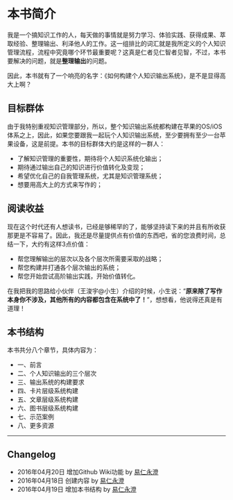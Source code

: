 
# 本书简介

我是一个搞知识工作的人，每天做的事情就是努力学习、体验实践、获得成果、萃取经验、整理输出、利泽他人的工作。这一组排比的词汇就是我所定义的个人知识管理流程，流程中究竟哪个环节最重要呢？这真是仁者见仁智者见智，不过，本书要解决的问题，就是**整理输出**的问题。

因此，本书就有了一个响亮的名字：《如何构建个人知识输出系统》，是不是显得高大上啊？

## 目标群体

由于我特别重视知识管理部分，所以，整个知识输出系统都构建在苹果的OS/iOS体系之上，因此，如果您要跟我一起玩个人知识输出系统，至少要拥有至少一台苹果设备，这是前提。本书的目标群体大约是这样的一群人：

- 了解知识管理的重要性，期待将个人知识系统化输出；
- 期待通过输出自己的知识进行价值转化及变现；
- 希望优化自己的自我管理系统，尤其是知识管理系统；
- 想要用高大上的方式来写作的；

## 阅读收益

现在这个时代还有人想读书，已经是够稀罕的了，能够坚持读下来的并且有所收获那更是不容易了。因此，我还是尽量提供点有价值的东西吧，省的您浪费时间，总结一下，大约有这样3点价值：

- 帮您理解输出的层次以及各个层次所需要采取的战略；
- 帮您构建并打通各个层次输出的系统；
- 帮您开始尝试高阶输出实践，开始价值转化。

在我把我的思路给小伙伴（王浚宇@小生）介绍的时候，小生说：“**原来除了写作本身你不涉及，其他所有的内容都包含在系统中了！**”，想想看，他说得还真是有道理！

## 本书结构

本书共分八个章节，具体内容为：

- 一、前言
- 二、个人知识输出的三个层次
- 三、输出系统的构建要求
- 四、卡片层级系统构建
- 五、文章层级系统构建
- 六、图书层级系统构建
- 七、示范案例
- 八、更多资源

---- 

## Changelog

- 2016年04月20日 增加Github Wiki功能 by [易仁永澄][1]
-  2016年04月18日 创建内容 by [易仁永澄][2]
- 2016年04月19日 增加本书结构 by [易仁永澄][3]

[1]:	http://blog.hiddenwangcc.com
[2]:	http://blog.hiddenwangcc.com
[3]:	http://blog.hiddenwangcc.com